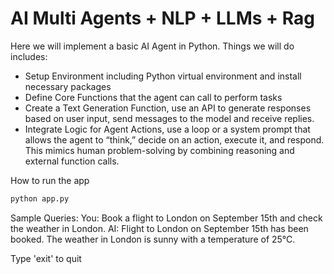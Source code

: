 # AI Multi Agents + NLP + LLMs + Rag

Here we will implement a basic AI Agent in Python. Things we will do includes:

- Setup Environment including Python virtual environment and  install necessary packages
- Define Core Functions that the agent can call to perform tasks
- Create a Text Generation Function, use an API to generate responses based on user input, send messages to the model and receive replies.
- Integrate Logic for Agent Actions, use a loop or a system prompt that allows the agent to “think,” decide on an action, execute it, and respond. This mimics human problem-solving by combining reasoning and external function calls.

How to run the app

```bash
python app.py
```

Sample Queries:
You: Book a flight to London on September 15th and check the weather in London.
AI: Flight to London on September 15th has been booked.
The weather in London is sunny with a temperature of 25°C.

Type 'exit' to quit
